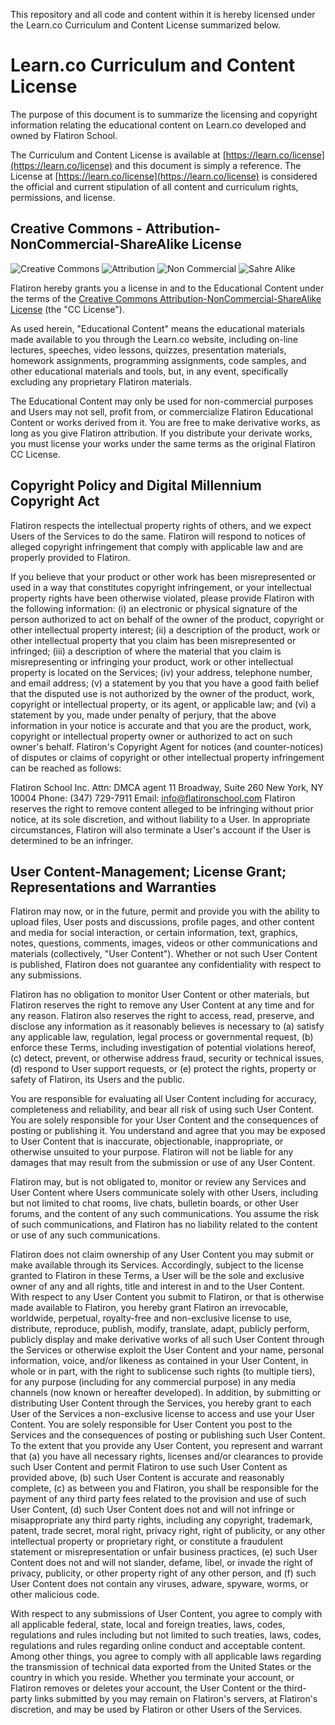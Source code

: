 This repository and all code and content within it is hereby licensed under the Learn.co Curriculum and Content License summarized below.

# Learn.co Curriculum and Content License

The purpose of this document is to summarize the licensing and copyright information relating the educational content on Learn.co developed and owned by Flatiron School.

The Curriculum and Content License is available at [https://learn.co/license](https://learn.co/license) and this document is simply a reference. The License at [https://learn.co/license](https://learn.co/license) is considered the official and current stipulation of all content and curriculum rights, permissions, and license.

## Creative Commons - Attribution-NonCommercial-ShareAlike License

![Creative Commons](http://creativecommons.org/wp-content/themes/creativecommons.org/images/chooser_cc.png) ![Attribution](http://creativecommons.org/wp-content/themes/creativecommons.org/images/chooser_by.png) ![Non Commercial](http://creativecommons.org/wp-content/themes/creativecommons.org/images/chooser_nc.png) ![Sahre Alike](http://creativecommons.org/wp-content/themes/creativecommons.org/images/chooser_sa.png)

Flatiron hereby grants you a license in and to the Educational Content under the terms of the [Creative Commons Attribution-NonCommercial-ShareAlike License](http://creativecommons.org/licenses/by-nc-sa/4.0/) (the "CC License"). 

As used herein, "Educational Content" means the educational materials made available to you through the Learn.co website, including on-line lectures, speeches, video lessons, quizzes, presentation materials, homework assignments, programming assignments, code samples, and other educational materials and tools, but, in any event, specifically excluding any proprietary Flatiron materials.  

The Educational Content may only be used for non-commercial purposes and Users may not sell, profit from, or commercialize Flatiron Educational Content or works derived from it. You are free to make derivative works, as long as you give Flatiron attribution. If you distribute your derivate works, you must license your works under the same terms as the original Flatiron CC License.

## Copyright Policy and Digital Millennium Copyright Act

Flatiron respects the intellectual property rights of others, and we expect Users of the Services to do the same. Flatiron will respond to notices of alleged copyright infringement that comply with applicable law and are properly provided to Flatiron. 

If you believe that your product or other work has been misrepresented or used in a way that constitutes copyright infringement, or your intellectual property rights have been otherwise violated, please provide Flatiron with the following information: (i) an electronic or physical signature of the person authorized to act on behalf of the owner of the product, copyright or other intellectual property interest; (ii) a description of the product, work or other intellectual property that you claim has been misrepresented or infringed; (iii) a description of where the material that you claim is misrepresenting or infringing your product, work or other intellectual property is located on the Services; (iv) your address, telephone number, and email address; (v) a statement by you that you have a good faith belief that the disputed use is not authorized by the owner of the product, work, copyright or intellectual property, or its agent, or applicable law; and (vi) a statement by you, made under penalty of perjury, that the above information in your notice is accurate and that you are the product, work, copyright or intellectual property owner or authorized to act on such owner's behalf.
Flatiron's Copyright Agent for notices (and counter-notices) of disputes or claims of copyright or other intellectual property infringement can be reached as follows:

Flatiron School Inc.
Attn: DMCA agent
11 Broadway, Suite 260
New York, NY 10004
Phone: (347) 729-7911
Email: info@flatironschool.com
Flatiron reserves the right to remove content alleged to be infringing without prior notice, at its sole discretion, and without liability to a User. In appropriate circumstances, Flatiron will also terminate a User's account if the User is determined to be an infringer. 

## User Content-Management; License Grant; Representations and Warranties

Flatiron may now, or in the future,  permit and provide you with the ability to upload files, User posts and discussions, profile pages, and other content and media for social interaction, or certain information, text, graphics, notes, questions, comments,  images, videos or other communications and materials (collectively, "User Content").  Whether or not such User Content is published, Flatiron does not guarantee any confidentiality with respect to any submissions.

Flatiron has no obligation to monitor User Content or other materials, but Flatiron reserves the right to remove any User Content at any time and for any reason. Flatiron also reserves the right to access, read, preserve, and disclose any information as it reasonably believes is necessary to (a) satisfy any applicable law, regulation, legal process or governmental request, (b) enforce these Terms, including investigation of potential violations hereof, (c) detect, prevent, or otherwise address fraud, security or technical issues, (d) respond to User support requests, or (e) protect the rights, property or safety of Flatiron, its Users and the public.

You are responsible for evaluating all User Content including for accuracy, completeness and reliability, and bear all risk of using such User Content.  You are solely responsible for your User Content and the consequences of posting or publishing it. You understand and agree that you may be exposed to User Content that is inaccurate, objectionable, inappropriate, or otherwise unsuited to your purpose. Flatiron will not be liable for any damages that may result from the submission or use of any User Content.  

Flatiron may, but is not obligated to, monitor or review any Services and User Content where Users communicate solely with other Users, including but not limited to chat rooms, live chats, bulletin boards, or other User forums, and the content of any such communications. You assume the risk of such communications, and Flatiron has no liability related to the content or use of any such communications.

Flatiron does not claim ownership of any User Content you may submit or make available through its Services. Accordingly, subject to the license granted to Flatiron in these Terms, a User will be the sole and exclusive owner of any and all rights, title and interest in and to the User Content.
With respect to any User Content you submit to Flatiron, or that is otherwise made available to Flatiron, you hereby grant Flatiron an irrevocable, worldwide, perpetual, royalty-free and non-exclusive license to use, distribute, reproduce, publish, modify, translate, adapt, publicly perform, publicly display and make derivative works of all such User Content through the Services or otherwise exploit the User Content and your name, personal information, voice, and/or likeness as contained in your User Content, in whole or in part, with the right to sublicense such rights (to multiple tiers), for any purpose (including for any commercial purpose) in any media channels (now known or hereafter developed).  In addition, by submitting or distributing User Content through the Services, you hereby grant to each User of the Services a non-exclusive license to access and use your User Content.
You are solely responsible for User Content you post to the Services and the consequences of posting or publishing such User Content. To the extent that you provide any User Content, you represent and warrant that (a) you have all necessary rights, licenses and/or clearances to provide such User Content and permit Flatiron to use such User Content as provided above, (b) such User Content is accurate and reasonably complete, (c) as between you and Flatiron, you shall be responsible for the payment of any third party fees related to the provision and use of such User Content, (d) such User Content does not and will not infringe or misappropriate any third party rights, including any copyright, trademark, patent, trade secret, moral right, privacy right, right of publicity, or any other intellectual property or proprietary right, or constitute a fraudulent statement or misrepresentation or unfair business practices, (e) such User Content does not and will not slander, defame, libel, or invade the right of privacy, publicity, or other property right of any other person, and (f) such User Content does not contain any viruses, adware, spyware, worms, or other malicious code.

With respect to any submissions of User Content, you agree to comply with all applicable federal, state, local and foreign treaties, laws, codes, regulations and rules including but not limited to such treaties, laws, codes, regulations and rules regarding online conduct and acceptable content. Among other things, you agree to comply with all applicable laws regarding the transmission of technical data exported from the United States or the country in which you reside. Whether you terminate your account, or Flatiron removes or deletes your account, the User Content or the third-party links submitted by you may remain on Flatiron's servers, at Flatiron's discretion, and may be used by Flatiron or other Users of the Services.
